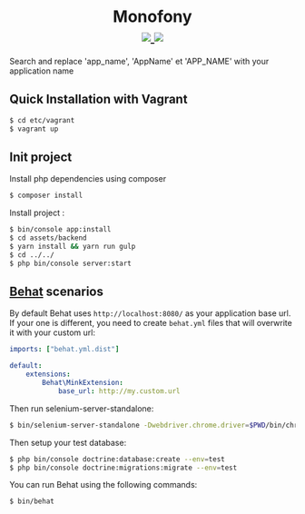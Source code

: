 <h1 align="center">
    Monofony
    <br />
    <a href="http://travis-ci.org/Monofony/SymfonyStarter" title="Build status" target="_blank">
        <img src="https://img.shields.io/travis/Monofony/SymfonyStarter/master.svg" />
    </a>
    <a href="https://scrutinizer-ci.com/g/Monofony/SymfonyStarter/" title="Scrutinizer" target="_blank">
        <img src="https://img.shields.io/scrutinizer/g/Monofony/SymfonyStarter.svg" />
    </a>    
</h1>

Search and replace 'app_name', 'AppName' et 'APP_NAME' with your application name


Quick Installation with Vagrant
-------------------------------

```bash
$ cd etc/vagrant
$ vagrant up
```

Init project
------------

Install php dependencies using composer
```bash
$ composer install
```

Install project :
```bash
$ bin/console app:install
$ cd assets/backend
$ yarn install && yarn run gulp
$ cd ../../
$ php bin/console server:start
```

[Behat](http://behat.org) scenarios
-----------------------------------

By default Behat uses `http://localhost:8080/` as your application base url. If your one is different,
you need to create `behat.yml` files that will overwrite it with your custom url:

```yaml
imports: ["behat.yml.dist"]

default:
    extensions:
        Behat\MinkExtension:
            base_url: http://my.custom.url
```

Then run selenium-server-standalone:

```bash
$ bin/selenium-server-standalone -Dwebdriver.chrome.driver=$PWD/bin/chromedriver
```

Then setup your test database:

```bash
$ php bin/console doctrine:database:create --env=test
$ php bin/console doctrine:migrations:migrate --env=test
```

You can run Behat using the following commands:

```bash
$ bin/behat
```
